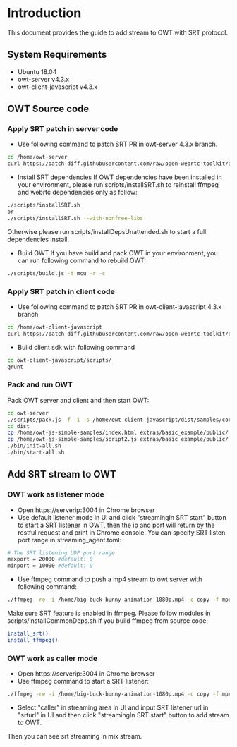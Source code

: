 
# Introduction

This document provides the guide to add stream to OWT with SRT protocol.

## System Requirements

- Ubuntu 18.04
- owt-server v4.3.x
- owt-client-javascript v4.3.x

## OWT Source code

### Apply SRT patch in server code
- Use following command to patch SRT PR in owt-server 4.3.x branch.

```bash
cd /home/owt-server
curl https://patch-diff.githubusercontent.com/raw/open-webrtc-toolkit/owt-server/pull/619.patch | git am
```
- Install SRT dependencies
If OWT dependencies have been installed in your environment, please run scripts/installSRT.sh to reinstall ffmpeg and webrtc dependencies only as follow:

```bash
./scripts/installSRT.sh 
or 
./scripts/installSRT.sh --with-nonfree-libs
```
Otherwise please run scripts/installDepsUnattended.sh to start a full dependencies install.

- Build OWT
If you have build and pack OWT in your environment, you can run following command to rebuild OWT:
```bash
./scripts/build.js -t mcu -r -c
```

### Apply SRT patch in client code
- Use following command to patch SRT PR in owt-client-javascript 4.3.x branch.
```bash
cd /home/owt-client-javascript
curl https://patch-diff.githubusercontent.com/raw/open-webrtc-toolkit/owt-client-javascript/pull/401.patch | git am
```
- Build client sdk with following command
```bash
cd owt-client-javascript/scripts/
grunt
```

### Pack and run OWT 
Pack OWT server and client and then start OWT:
```bash
cd owt-server
./scripts/pack.js -f -i -s /home/owt-client-javascript/dist/samples/conference
cd dist
cp /home/owt-js-simple-samples/index.html extras/basic_example/public/
cp /home/owt-js-simple-samples/script2.js extras/basic_example/public/
./bin/init-all.sh
./bin/start-all.sh
```

## Add SRT stream to OWT
### OWT work as listener mode
- Open https://serverip:3004 in Chrome browser
- Use default listener mode in UI and click "streamingIn SRT start" button to start a SRT listener in OWT, then the ip and port will return by the restful request and print in Chrome console. You can specify SRT listen port range in streaming_agent.toml:
```bash
# The SRT listening UDP port range
maxport = 20000 #default: 0
minport = 10000 #default: 0
```

- Use ffmpeg command to push a mp4 stream to owt server with following command:
```bash
./ffmpeg -re -i /home/big-buck-bunny-animation-1080p.mp4 -c copy -f mpegts srt://10.239.158.38:20000
```

Make sure SRT feature is enabled in ffmpeg. Please follow modules in scripts/installCommonDeps.sh if you build ffmpeg from source code:
```bash
install_srt()
install_ffmpeg()
```

### OWT work as caller mode
- Open https://serverip:3004 in Chrome browser
- Use ffmpeg command to start a SRT listener:
```bash
./ffmpeg -re -i /home/big-buck-bunny-animation-1080p.mp4 -c copy -f mpegts srt://10.239.158.38:20000?mode=listener
```
- Select "caller" in streaming area in UI and input SRT listener url in "srturl" in UI and then click "streamingIn SRT start" button to add stream to OWT.

Then you can see srt streaming in mix stream.
